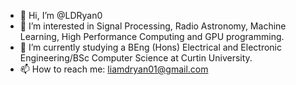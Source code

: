 - 👋 Hi, I’m @LDRyan0
- 👀 I’m interested in Signal Processing, Radio Astronomy, Machine Learning, High Performance Computing and GPU programming.
- 🌱 I’m currently studying a BEng (Hons) Electrical and Electronic Engineering/BSc Computer Science at Curtin University.
- 📫 How to reach me: liamdryan01@gmail.com
